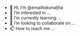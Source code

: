 - 👋 Hi, I’m @emailtokunaljha
- 👀 I’m interested in ...
- 🌱 I’m currently learning ...
- 💞️ I’m looking to collaborate on ...
- 📫 How to reach me ...

<!---
emailtokunaljha/emailtokunaljha is a ✨ special ✨ repository because its `README.md` (this file) appears on your GitHub profile.
You can click the Preview link to take a look at your changes.
--->
